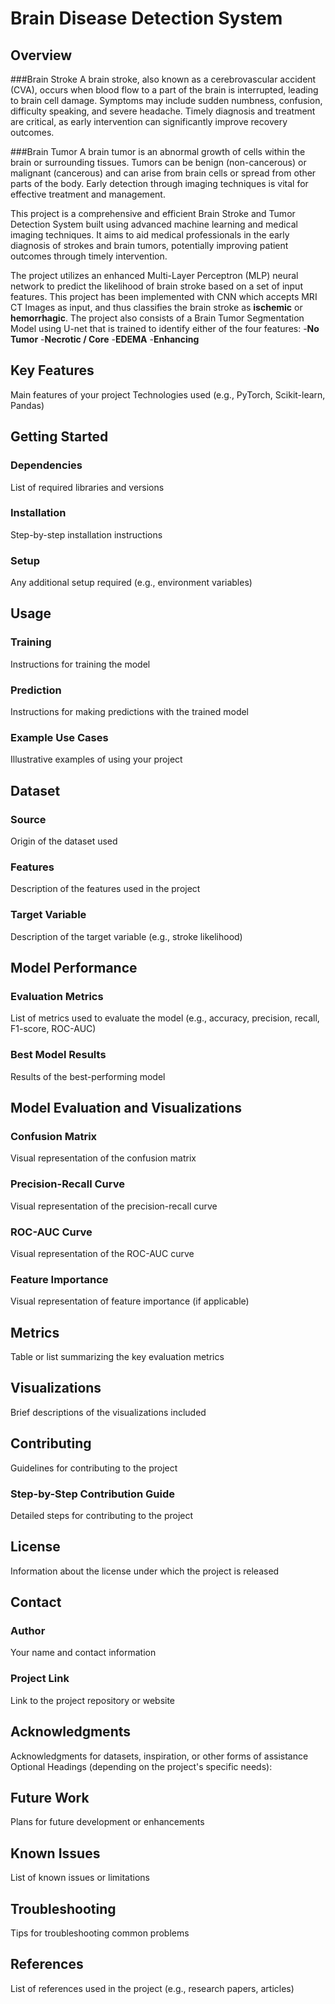 # Brain Disease Detection System

## Overview
###Brain Stroke
A brain stroke, also known as a cerebrovascular accident (CVA), occurs when blood flow to a part of the brain is interrupted, leading to brain cell damage. Symptoms may include sudden numbness, confusion, difficulty speaking, and severe headache. Timely diagnosis and treatment are critical, as early intervention can significantly improve recovery outcomes.

###Brain Tumor
A brain tumor is an abnormal growth of cells within the brain or surrounding tissues. Tumors can be benign (non-cancerous) or malignant (cancerous) and can arise from brain cells or spread from other parts of the body. Early detection through imaging techniques is vital for effective treatment and management.

This project is a comprehensive and efficient Brain Stroke and Tumor Detection System built using advanced machine learning and medical imaging techniques. It aims to aid medical professionals in the early diagnosis of strokes and brain tumors, potentially improving patient outcomes through timely intervention.

The project utilizes an enhanced Multi-Layer Perceptron (MLP) neural network to predict the likelihood of brain stroke based on a set of input features. This project has been implemented with CNN which accepts MRI CT Images as input, and thus classifies the brain stroke as **ischemic** or **hemorrhagic**. 
The project also consists of a Brain Tumor Segmentation Model using U-net that is trained to identify either of the four features: 
-**No Tumor**
-**Necrotic / Core**
-**EDEMA**
-**Enhancing**

## Key Features
Main features of your project
Technologies used (e.g., PyTorch, Scikit-learn, Pandas)
## Getting Started
### Dependencies
List of required libraries and versions
### Installation
Step-by-step installation instructions
### Setup
Any additional setup required (e.g., environment variables)
## Usage
### Training
Instructions for training the model
### Prediction
Instructions for making predictions with the trained model
### Example Use Cases
Illustrative examples of using your project
## Dataset
### Source
Origin of the dataset used
### Features
Description of the features used in the project
### Target Variable
Description of the target variable (e.g., stroke likelihood)
## Model Performance
### Evaluation Metrics
List of metrics used to evaluate the model (e.g., accuracy, precision, recall, F1-score, ROC-AUC)
### Best Model Results
Results of the best-performing model
## Model Evaluation and Visualizations
### Confusion Matrix
Visual representation of the confusion matrix
### Precision-Recall Curve
Visual representation of the precision-recall curve
### ROC-AUC Curve
Visual representation of the ROC-AUC curve
### Feature Importance
Visual representation of feature importance (if applicable)
## Metrics
Table or list summarizing the key evaluation metrics
## Visualizations
Brief descriptions of the visualizations included
## Contributing
Guidelines for contributing to the project
### Step-by-Step Contribution Guide
Detailed steps for contributing to the project
## License
Information about the license under which the project is released
## Contact
### Author
Your name and contact information
### Project Link
Link to the project repository or website
## Acknowledgments
Acknowledgments for datasets, inspiration, or other forms of assistance
Optional Headings (depending on the project's specific needs):

## Future Work
Plans for future development or enhancements
## Known Issues
List of known issues or limitations
## Troubleshooting
Tips for troubleshooting common problems
## References
List of references used in the project (e.g., research papers, articles)
